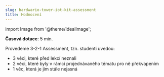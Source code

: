 ```yaml
---
slug: hardwario-tower-iot-kit-assessment
title: Hodnocení
---
```

import Image from '@theme/IdealImage';

**Časová dotace**: 5 min.

Provedeme 3-2-1 Assessment, tzn. studenti uvedou:

* 3 věci, které před lekcí neznali 
* 2 věci, které byly v rámci projednávaného tématu pro ně překvapením
* 1 věc, která je jim stále nejasná
